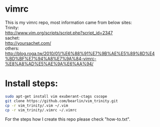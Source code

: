 # vimrc

This is my vimrc repo, most information came from below sites:  
Trinity:  
http://www.vim.org/scripts/script.php?script_id=2347  
sachet:  
http://yoursachet.com/  
others:  
http://blog.roga.tw/2010/01/%E6%88%91%E7%9B%AE%E5%89%8D%E4%BD%BF%E7%94%A8%E7%9A%84-vimrc-%E8%A8%AD%E5%AE%9A%E6%AA%94/  

# Install steps:  
```sh
sudo apt-get install vim exuberant-ctags cscope  
git clone https://github.com/bearlin/vim_trinity.git
cp -r vim_trinity/.vim ~/.vim
cp -r vim_trinity/.vimrc ~/.vimrc
```

For the steps how I create this repo please check "how-to.txt".  
